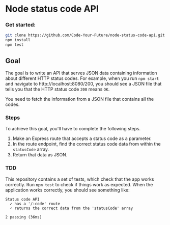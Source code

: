 # Node status code API

### Get started:

```bash
git clone https://github.com/Code-Your-Future/node-status-code-api.git
npm install
npm test
```

## Goal

The goal is to write an API that serves JSON data containing information about different HTTP status codes. For example, when you run `npm start` and navigate to http://localhost:8080/200, you should see a JSON file that tells you that the HTTP status code `200` means `OK`.

You need to fetch the information from a JSON file that contains all the codes.

### Steps

To achieve this goal, you'll have to complete the following steps.

1. Make an Express route that accepts a status code as a parameter.
2. In the route endpoint, find the correct status code data from within the `statusCode` array.
3. Return that data as JSON.

### TDD

This repository contains a set of tests, which check that the app works correctly. Run `npm test` to check if things work as expected. When the application works correctly, you should see something like:
```
Status code API
  ✓ has a '/:code' route
  ✓ returns the correct data from the 'statusCode' array

2 passing (36ms)
```
